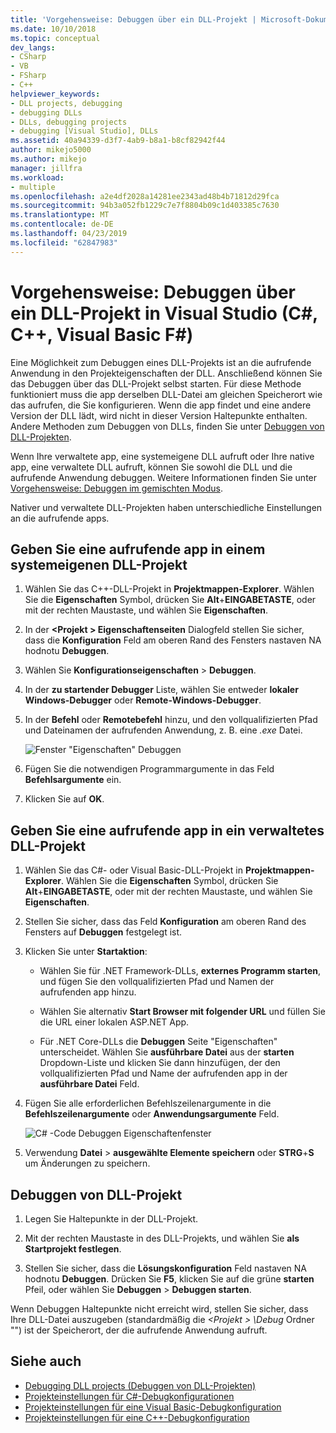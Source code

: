 ```yaml
---
title: 'Vorgehensweise: Debuggen über ein DLL-Projekt | Microsoft-Dokumentation'
ms.date: 10/10/2018
ms.topic: conceptual
dev_langs:
- CSharp
- VB
- FSharp
- C++
helpviewer_keywords:
- DLL projects, debugging
- debugging DLLs
- DLLs, debugging projects
- debugging [Visual Studio], DLLs
ms.assetid: 40a94339-d3f7-4ab9-b8a1-b8cf82942f44
author: mikejo5000
ms.author: mikejo
manager: jillfra
ms.workload:
- multiple
ms.openlocfilehash: a2e4df2028a14281ee2343ad48b4b71812d29fca
ms.sourcegitcommit: 94b3a052fb1229c7e7f8804b09c1d403385c7630
ms.translationtype: MT
ms.contentlocale: de-DE
ms.lasthandoff: 04/23/2019
ms.locfileid: "62847983"
---
```

# <a name="how-to-debug-from-a-dll-project-in-visual-studio-c-c-visual-basic-f"></a>Vorgehensweise: Debuggen über ein DLL-Projekt in Visual Studio (C#, C++, Visual Basic F#)

Eine Möglichkeit zum Debuggen eines DLL-Projekts ist an die aufrufende Anwendung in den Projekteigenschaften der DLL. Anschließend können Sie das Debuggen über das DLL-Projekt selbst starten. Für diese Methode funktioniert muss die app derselben DLL-Datei am gleichen Speicherort wie das aufrufen, die Sie konfigurieren. Wenn die app findet und eine andere Version der DLL lädt, wird nicht in dieser Version Haltepunkte enthalten. Andere Methoden zum Debuggen von DLLs, finden Sie unter [Debuggen von DLL-Projekten](../debugger/debugging-dll-projects.md).

Wenn Ihre verwaltete app, eine systemeigene DLL aufruft oder Ihre native app, eine verwaltete DLL aufruft, können Sie sowohl die DLL und die aufrufende Anwendung debuggen. Weitere Informationen finden Sie unter [Vorgehensweise: Debuggen im gemischten Modus](../debugger/how-to-debug-in-mixed-mode.md).

Nativer und verwaltete DLL-Projekten haben unterschiedliche Einstellungen an die aufrufende apps.

## <a name="specify-a-calling-app-in-a-native-dll-project"></a>Geben Sie eine aufrufende app in einem systemeigenen DLL-Projekt

1. Wählen Sie das C++-DLL-Projekt in **Projektmappen-Explorer**. Wählen Sie die **Eigenschaften** Symbol, drücken Sie **Alt**+**EINGABETASTE**, oder mit der rechten Maustaste, und wählen Sie **Eigenschaften**.

1. In der  **\<Projekt > Eigenschaftenseiten** Dialogfeld stellen Sie sicher, dass die **Konfiguration** Feld am oberen Rand des Fensters nastaven NA hodnotu **Debuggen**.

1. Wählen Sie **Konfigurationseigenschaften** > **Debuggen**.

1. In der **zu startender Debugger** Liste, wählen Sie entweder **lokaler Windows-Debugger** oder **Remote-Windows-Debugger**.

1. In der **Befehl** oder **Remotebefehl** hinzu, und den vollqualifizierten Pfad und Dateinamen der aufrufenden Anwendung, z. B. eine *.exe* Datei.

   ![Fenster "Eigenschaften" Debuggen](../debugger/media/dbg-debugging-properties-dll.png "Debuggen Eigenschaftenfenster")

1. Fügen Sie die notwendigen Programmargumente in das Feld **Befehlsargumente** ein.

1. Klicken Sie auf **OK**.

## <a name="specify-a-calling-app-in-a-managed-dll-project"></a>Geben Sie eine aufrufende app in ein verwaltetes DLL-Projekt

1. Wählen Sie das C#- oder Visual Basic-DLL-Projekt in **Projektmappen-Explorer**. Wählen Sie die **Eigenschaften** Symbol, drücken Sie **Alt**+**EINGABETASTE**, oder mit der rechten Maustaste, und wählen Sie **Eigenschaften**.

1. Stellen Sie sicher, dass das Feld **Konfiguration** am oberen Rand des Fensters auf **Debuggen** festgelegt ist.

1. Klicken Sie unter **Startaktion**:

   - Wählen Sie für .NET Framework-DLLs, **externes Programm starten**, und fügen Sie den vollqualifizierten Pfad und Namen der aufrufenden app hinzu.

   - Wählen Sie alternativ **Start Browser mit folgender URL** und füllen Sie die URL einer lokalen ASP.NET App.

   - Für .NET Core-DLLs die **Debuggen** Seite "Eigenschaften" unterscheidet. Wählen Sie **ausführbare Datei** aus der **starten** Dropdown-Liste und klicken Sie dann hinzufügen, der den vollqualifizierten Pfad und Name der aufrufenden app in der **ausführbare Datei** Feld.

1. Fügen Sie alle erforderlichen Befehlszeilenargumente in die **Befehlszeilenargumente** oder **Anwendungsargumente** Feld.

   ![C# -Code Debuggen Eigenschaftenfenster](../debugger/media/dbg-debugging-properties-dll-csharp.png "C#-Eigenschaften von Debug-Fenster")

1. Verwendung **Datei** > **ausgewählte Elemente speichern** oder **STRG**+**S** um Änderungen zu speichern.

## <a name="debug-from-the-dll-project"></a>Debuggen von DLL-Projekt

1. Legen Sie Haltepunkte in der DLL-Projekt.

1. Mit der rechten Maustaste in des DLL-Projekts, und wählen Sie **als Startprojekt festlegen**.

1. Stellen Sie sicher, dass die **Lösungskonfiguration** Feld nastaven NA hodnotu **Debuggen**. Drücken Sie **F5**, klicken Sie auf die grüne **starten** Pfeil, oder wählen Sie **Debuggen** > **Debuggen starten**.

Wenn Debuggen Haltepunkte nicht erreicht wird, stellen Sie sicher, dass Ihre DLL-Datei auszugeben (standardmäßig die  *\<Projekt > \Debug* Ordner "") ist der Speicherort, der die aufrufende Anwendung aufruft.

## <a name="see-also"></a>Siehe auch
- [Debugging DLL projects (Debuggen von DLL-Projekten)](../debugger/debugging-dll-projects.md)
- [Projekteinstellungen für C#-Debugkonfigurationen](../debugger/project-settings-for-csharp-debug-configurations.md)
- [Projekteinstellungen für eine Visual Basic-Debugkonfiguration](../debugger/project-settings-for-a-visual-basic-debug-configuration.md)
- [Projekteinstellungen für eine C++-Debugkonfiguration](../debugger/project-settings-for-a-cpp-debug-configuration.md)